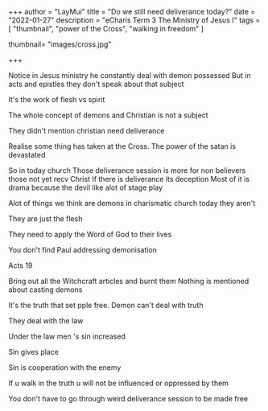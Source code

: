 +++
author = "LayMui"
title = "Do we still need deliverance today?"
date = "2022-01-27"
description = "eCharis Term 3 The Ministry of Jesus I"
tags = [
   "thumbnail", "power of the Cross", "walking in freedom"
]

thumbnail= "images/cross.jpg"

+++

Notice in Jesus ministry he constantly deal with demon possessed
But in acts and epistles they don't speak about that subject

It's the work of flesh vs spirit

The whole concept of demons and Christian is not a subject

They didn't mention christian need deliverance

Realise some thing has taken at the Cross.
The power of the satan is devastated

So in today church
Those deliverance session is more for non believers those not yet recv Christ
If there is deliverance its deception
Most of it is drama because the devil like alot of stage play

Alot of things we think are demons in charismatic church today they aren't

They are just the flesh

They need to apply the Word of God to their lives

You don't find Paul addressing demonisation

Acts 19

Bring out all the Witchcraft articles and burnt them
Nothing is mentioned about casting demons

It's the truth that set pple free.
Demon can't deal with truth

They deal with the law

Under the law men 's sin increased

Sin gives place

Sin is cooperation with the enemy

If u walk in the truth u will not be influenced or oppressed by them

You don't have to go through weird deliverance session to be made free

